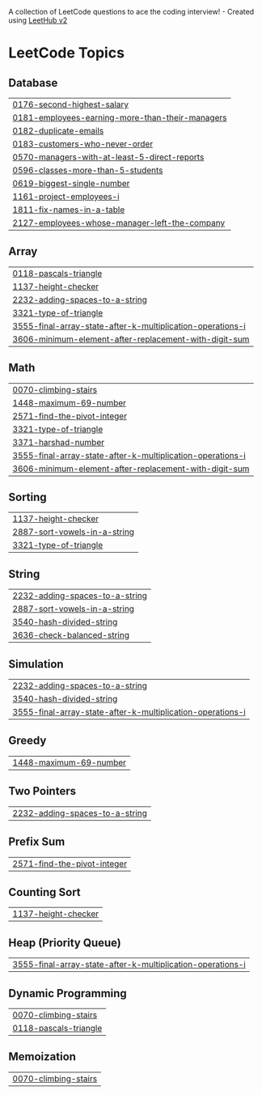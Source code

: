 A collection of LeetCode questions to ace the coding interview! - Created using [LeetHub v2](https://github.com/arunbhardwaj/LeetHub-2.0)
<!---LeetCode Topics Start-->
# LeetCode Topics
## Database
|  |
| ------- |
| [0176-second-highest-salary](https://github.com/sadiquesq/leetcode/tree/master/0176-second-highest-salary) |
| [0181-employees-earning-more-than-their-managers](https://github.com/sadiquesq/leetcode/tree/master/0181-employees-earning-more-than-their-managers) |
| [0182-duplicate-emails](https://github.com/sadiquesq/leetcode/tree/master/0182-duplicate-emails) |
| [0183-customers-who-never-order](https://github.com/sadiquesq/leetcode/tree/master/0183-customers-who-never-order) |
| [0570-managers-with-at-least-5-direct-reports](https://github.com/sadiquesq/leetcode/tree/master/0570-managers-with-at-least-5-direct-reports) |
| [0596-classes-more-than-5-students](https://github.com/sadiquesq/leetcode/tree/master/0596-classes-more-than-5-students) |
| [0619-biggest-single-number](https://github.com/sadiquesq/leetcode/tree/master/0619-biggest-single-number) |
| [1161-project-employees-i](https://github.com/sadiquesq/leetcode/tree/master/1161-project-employees-i) |
| [1811-fix-names-in-a-table](https://github.com/sadiquesq/leetcode/tree/master/1811-fix-names-in-a-table) |
| [2127-employees-whose-manager-left-the-company](https://github.com/sadiquesq/leetcode/tree/master/2127-employees-whose-manager-left-the-company) |
## Array
|  |
| ------- |
| [0118-pascals-triangle](https://github.com/sadiquesq/leetcode/tree/master/0118-pascals-triangle) |
| [1137-height-checker](https://github.com/sadiquesq/leetcode/tree/master/1137-height-checker) |
| [2232-adding-spaces-to-a-string](https://github.com/sadiquesq/leetcode/tree/master/2232-adding-spaces-to-a-string) |
| [3321-type-of-triangle](https://github.com/sadiquesq/leetcode/tree/master/3321-type-of-triangle) |
| [3555-final-array-state-after-k-multiplication-operations-i](https://github.com/sadiquesq/leetcode/tree/master/3555-final-array-state-after-k-multiplication-operations-i) |
| [3606-minimum-element-after-replacement-with-digit-sum](https://github.com/sadiquesq/leetcode/tree/master/3606-minimum-element-after-replacement-with-digit-sum) |
## Math
|  |
| ------- |
| [0070-climbing-stairs](https://github.com/sadiquesq/leetcode/tree/master/0070-climbing-stairs) |
| [1448-maximum-69-number](https://github.com/sadiquesq/leetcode/tree/master/1448-maximum-69-number) |
| [2571-find-the-pivot-integer](https://github.com/sadiquesq/leetcode/tree/master/2571-find-the-pivot-integer) |
| [3321-type-of-triangle](https://github.com/sadiquesq/leetcode/tree/master/3321-type-of-triangle) |
| [3371-harshad-number](https://github.com/sadiquesq/leetcode/tree/master/3371-harshad-number) |
| [3555-final-array-state-after-k-multiplication-operations-i](https://github.com/sadiquesq/leetcode/tree/master/3555-final-array-state-after-k-multiplication-operations-i) |
| [3606-minimum-element-after-replacement-with-digit-sum](https://github.com/sadiquesq/leetcode/tree/master/3606-minimum-element-after-replacement-with-digit-sum) |
## Sorting
|  |
| ------- |
| [1137-height-checker](https://github.com/sadiquesq/leetcode/tree/master/1137-height-checker) |
| [2887-sort-vowels-in-a-string](https://github.com/sadiquesq/leetcode/tree/master/2887-sort-vowels-in-a-string) |
| [3321-type-of-triangle](https://github.com/sadiquesq/leetcode/tree/master/3321-type-of-triangle) |
## String
|  |
| ------- |
| [2232-adding-spaces-to-a-string](https://github.com/sadiquesq/leetcode/tree/master/2232-adding-spaces-to-a-string) |
| [2887-sort-vowels-in-a-string](https://github.com/sadiquesq/leetcode/tree/master/2887-sort-vowels-in-a-string) |
| [3540-hash-divided-string](https://github.com/sadiquesq/leetcode/tree/master/3540-hash-divided-string) |
| [3636-check-balanced-string](https://github.com/sadiquesq/leetcode/tree/master/3636-check-balanced-string) |
## Simulation
|  |
| ------- |
| [2232-adding-spaces-to-a-string](https://github.com/sadiquesq/leetcode/tree/master/2232-adding-spaces-to-a-string) |
| [3540-hash-divided-string](https://github.com/sadiquesq/leetcode/tree/master/3540-hash-divided-string) |
| [3555-final-array-state-after-k-multiplication-operations-i](https://github.com/sadiquesq/leetcode/tree/master/3555-final-array-state-after-k-multiplication-operations-i) |
## Greedy
|  |
| ------- |
| [1448-maximum-69-number](https://github.com/sadiquesq/leetcode/tree/master/1448-maximum-69-number) |
## Two Pointers
|  |
| ------- |
| [2232-adding-spaces-to-a-string](https://github.com/sadiquesq/leetcode/tree/master/2232-adding-spaces-to-a-string) |
## Prefix Sum
|  |
| ------- |
| [2571-find-the-pivot-integer](https://github.com/sadiquesq/leetcode/tree/master/2571-find-the-pivot-integer) |
## Counting Sort
|  |
| ------- |
| [1137-height-checker](https://github.com/sadiquesq/leetcode/tree/master/1137-height-checker) |
## Heap (Priority Queue)
|  |
| ------- |
| [3555-final-array-state-after-k-multiplication-operations-i](https://github.com/sadiquesq/leetcode/tree/master/3555-final-array-state-after-k-multiplication-operations-i) |
## Dynamic Programming
|  |
| ------- |
| [0070-climbing-stairs](https://github.com/sadiquesq/leetcode/tree/master/0070-climbing-stairs) |
| [0118-pascals-triangle](https://github.com/sadiquesq/leetcode/tree/master/0118-pascals-triangle) |
## Memoization
|  |
| ------- |
| [0070-climbing-stairs](https://github.com/sadiquesq/leetcode/tree/master/0070-climbing-stairs) |
<!---LeetCode Topics End-->